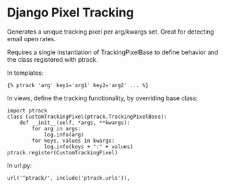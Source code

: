 # Django Pixel Tracking

Generates a unique tracking pixel per arg/kwargs set. Great for detecting email open rates.

Requires a single instantiation of TrackingPixelBase to define behavior and the class registered with ptrack.

In templates:
    
    {% ptrack 'arg' key1='arg1' key2='arg2' ... %}

In views, define the tracking functionality, by overriding base class:
    
    import ptrack
    class CustomTrackingPixel(ptrack.TrackingPixelBase):
        def __init__(self, *args, **kwargs):
            for arg in args:
                log.info(arg)
            for keys, values in kwargs:
                log.info(keys + ":" + values)
    ptrack.register(CustomTrackingPixel)
    
In url.py:

    url('^ptrack/', include('ptrack.urls')),